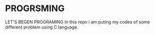 # PROGRSMING
LET'S BEGEN PROGRAMING
In this repo i am puting my codes of some different problem using C language.
